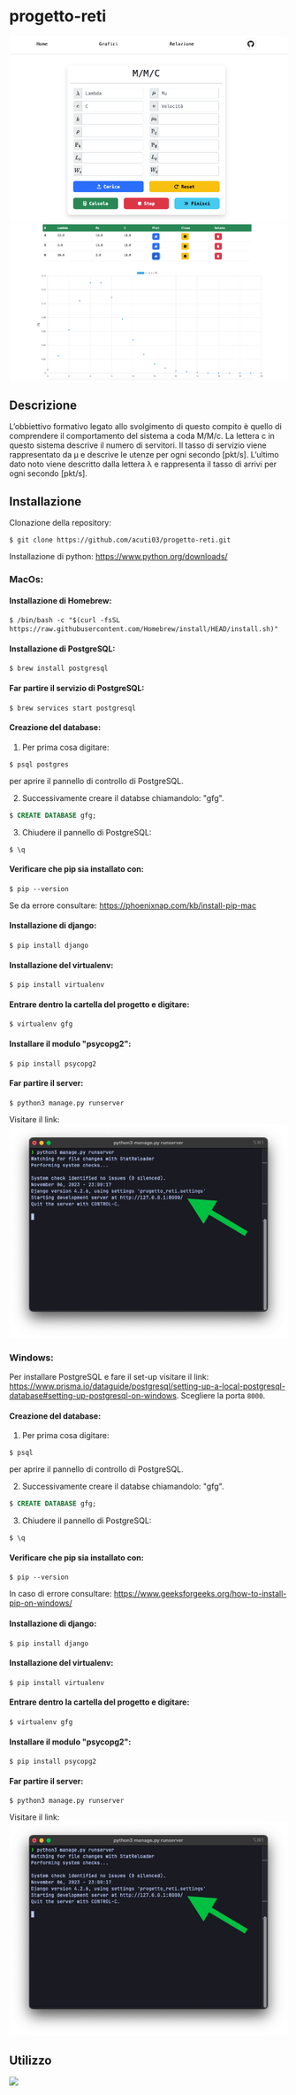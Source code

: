 # progetto-reti
![](./images/screen1.jpg "")
![](./images/screen3.jpg "")


## Descrizione
L’obbiettivo formativo legato allo svolgimento di questo compito è quello di comprendere il comportamento del sistema a coda M/M/c.
La lettera c in questo sistema descrive il numero di servitori. Il tasso di servizio viene rappresentato da μ e descrive le utenze per ogni secondo [pkt/s]. L’ultimo dato noto viene descritto dalla lettera λ e rappresenta il tasso di arrivi per ogni secondo [pkt/s].

## Installazione
Clonazione della repository:
```console
$ git clone https://github.com/acuti03/progetto-reti.git
```

Installazione di python: https://www.python.org/downloads/

### MacOs:
#### Installazione di Homebrew:
```console
$ /bin/bash -c "$(curl -fsSL https://raw.githubusercontent.com/Homebrew/install/HEAD/install.sh)"
```

#### Installazione di PostgreSQL:
```console
$ brew install postgresql
```

#### Far partire il servizio di PostgreSQL:
```console
$ brew services start postgresql
```

#### Creazione del database:
1. Per prima cosa digitare:
```console
$ psql postgres 
```
per aprire il pannello di controllo di PostgreSQL.

2. Successivamente creare il databse chiamandolo: "gfg".
```SQL
$ CREATE DATABASE gfg;
```
3. Chiudere il pannello di PostgreSQL:
```console
$ \q
```
#### Verificare che pip sia installato con:
```console
$ pip --version
```
Se da errore consultare: https://phoenixnap.com/kb/install-pip-mac

#### Installazione di django:
```console
$ pip install django
```
#### Installazione del virtualenv:
```console
$ pip install virtualenv
```
#### Entrare dentro la cartella del progetto e digitare:
```console
$ virtualenv gfg
```
#### Installare il modulo "psycopg2":
```console
$ pip install psycopg2
```
#### Far partire il server:
```console
$ python3 manage.py runserver
```
Visitare il link:
![](./images/screen2.png "")

### Windows:
Per installare PostgreSQL e fare il set-up visitare il link: https://www.prisma.io/dataguide/postgresql/setting-up-a-local-postgresql-database#setting-up-postgresql-on-windows.
Scegliere la porta ``8000``.

#### Creazione del database:
1. Per prima cosa digitare:
```console
$ psql
```
per aprire il pannello di controllo di PostgreSQL.

2. Successivamente creare il databse chiamandolo: "gfg".
```SQL
$ CREATE DATABASE gfg;
```
3. Chiudere il pannello di PostgreSQL:
```console
$ \q
```

#### Verificare che pip sia installato con:
```console
$ pip --version
```

In caso di errore consultare: https://www.geeksforgeeks.org/how-to-install-pip-on-windows/

#### Installazione di django:
```console
$ pip install django
```
#### Installazione del virtualenv:
```console
$ pip install virtualenv
```
#### Entrare dentro la cartella del progetto e digitare:
```console
$ virtualenv gfg
```
#### Installare il modulo "psycopg2":
```console
$ pip install psycopg2
```
#### Far partire il server:
```console
$ python3 manage.py runserver
```
Visitare il link:
![](./images/screen2.png "")

## Utilizzo
![](https://https://github.com/acuti03/progetto-reti/images/rec1.gif)